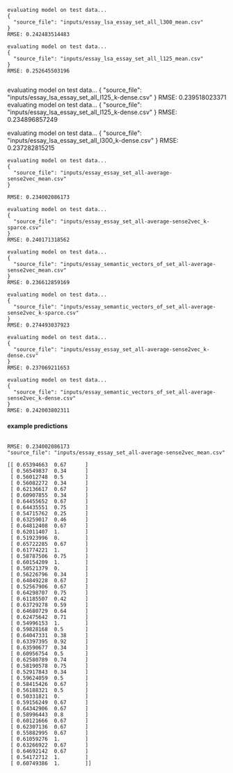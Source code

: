 ```
evaluating model on test data...
{
  "source_file": "inputs/essay_lsa_essay_set_all_l300_mean.csv"
}
RMSE: 0.242483514483
```
```
evaluating model on test data...
{
  "source_file": "inputs/essay_lsa_essay_set_all_l125_mean.csv"
}
RMSE: 0.252645503196


```
evaluating model on test data...
{
  "source_file": "inputs/essay_lsa_essay_set_all_l125_k-dense.csv"
}
RMSE: 0.239518023371
evaluating model on test data...
{
  "source_file": "inputs/essay_lsa_essay_set_all_l125_k-dense.csv"
}
RMSE: 0.234896857249


evaluating model on test data...
{
  "source_file": "inputs/essay_lsa_essay_set_all_l300_k-dense.csv"
}
RMSE: 0.237282815215

```
evaluating model on test data...
{
  "source_file": "inputs/essay_essay_set_all-average-sense2vec_mean.csv"
}

RMSE: 0.234002086173
```
```
evaluating model on test data...
{
  "source_file": "inputs/essay_essay_set_all-average-sense2vec_k-sparce.csv"
}
RMSE: 0.240171318562
```

```
evaluating model on test data...
{
  "source_file": "inputs/essay_semantic_vectors_of_set_all-average-sense2vec_mean.csv"
}
RMSE: 0.236612859169
```

```
evaluating model on test data...
{
  "source_file": "inputs/essay_semantic_vectors_of_set_all-average-sense2vec_k-sparce.csv"
}
RMSE: 0.274493037923
```

```
evaluating model on test data...
{
  "source_file": "inputs/essay_essay_set_all-average-sense2vec_k-dense.csv"
}
RMSE: 0.237069211653
```
```
evaluating model on test data...
{
  "source_file": "inputs/essay_semantic_vectors_of_set_all-average-sense2vec_k-dense.csv"
}
RMSE: 0.242003802311
```
#### example predictions
```

RMSE: 0.234002086173
"source_file": "inputs/essay_essay_set_all-average-sense2vec_mean.csv"

[[ 0.65394663  0.67      ]
 [ 0.56549837  0.34      ]
 [ 0.56012748  0.5       ]
 [ 0.56082272  0.34      ]
 [ 0.62136617  0.67      ]
 [ 0.60907855  0.34      ]
 [ 0.64455652  0.67      ]
 [ 0.64435551  0.75      ]
 [ 0.54715762  0.25      ]
 [ 0.63259017  0.46      ]
 [ 0.64812408  0.67      ]
 [ 0.62011407  1.        ]
 [ 0.51923996  0.        ]
 [ 0.65722285  0.67      ]
 [ 0.61774221  1.        ]
 [ 0.58787506  0.75      ]
 [ 0.60154209  1.        ]
 [ 0.50521379  0.        ]
 [ 0.56226796  0.34      ]
 [ 0.64849228  0.67      ]
 [ 0.52567906  0.67      ]
 [ 0.64298707  0.75      ]
 [ 0.61185507  0.42      ]
 [ 0.63729278  0.59      ]
 [ 0.64680729  0.64      ]
 [ 0.62475642  0.71      ]
 [ 0.54996153  1.        ]
 [ 0.59828168  0.5       ]
 [ 0.64047331  0.38      ]
 [ 0.63397395  0.92      ]
 [ 0.63590677  0.34      ]
 [ 0.60956754  0.5       ]
 [ 0.62580789  0.74      ]
 [ 0.58190578  0.75      ]
 [ 0.52917843  0.34      ]
 [ 0.59624059  0.5       ]
 [ 0.58415426  0.67      ]
 [ 0.56188321  0.5       ]
 [ 0.50331821  0.        ]
 [ 0.59156249  0.67      ]
 [ 0.64342906  0.67      ]
 [ 0.58996443  0.8       ]
 [ 0.60121666  0.67      ]
 [ 0.62307136  0.67      ]
 [ 0.55882995  0.67      ]
 [ 0.61059276  1.        ]
 [ 0.63266922  0.67      ]
 [ 0.64692142  0.67      ]
 [ 0.54172712  1.        ]
 [ 0.60749386  1.        ]]
```
